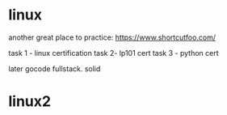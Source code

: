 # linux
another great place to practice:
https://www.shortcutfoo.com/

task 1 - linux certification
task 2- lp101 cert
task 3 - python cert

later gocode fullstack.
solid
# linux2
